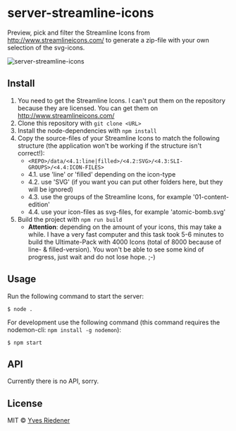 # server-streamline-icons

Preview, pick and filter the Streamline Icons from http://www.streamlineicons.com/ to generate a zip-file with your own selection of the svg-icons.

![server-streamline-icons](https://raw.githubusercontent.com/reecube/server-streamline-icons/master/readme/screenshot1.png)

## Install

1. You need to get the Streamline Icons. I can't put them on the repository because they are licensed. You can get them on http://www.streamlineicons.com/
2. Clone this repository with `git clone <URL>`
3. Install the node-dependencies with `npm install`
4. Copy the source-files of your Streamline Icons to match the following structure (the application won't be working if the structure isn't correct!):
    - `<REPO>/data/<4.1:line|filled>/<4.2:SVG>/<4.3:SLI-GROUPS>/<4.4:ICON-FILES>`
    - 4.1. use 'line' or 'filled' depending on the icon-type
    - 4.2. use 'SVG' (if you want you can put other folders here, but they will be ignored)
    - 4.3. use the groups of the Streamline Icons, for example '01-content-edition'
    - 4.4. use your icon-files as svg-files, for example 'atomic-bomb.svg'
5. Build the project with `npm run build`
    - **Attention**: depending on the amount of your icons, this may take a while. I have a very fast computer and this task took 5-6 minutes to build the Ultimate-Pack with 4000 Icons (total of 8000 because of line- & filled-version). You won't be able to see some kind of progress, just wait and do not lose hope. ;-)

## Usage

Run the following command to start the server:

```
$ node .
```

For development use the following command (this command requires the nodemon-cli: `npm install -g nodemon`):

```
$ npm start
```

## API

Currently there is no API, sorry.

## License

MIT © [Yves Riedener](https://yves.reecube.com)
